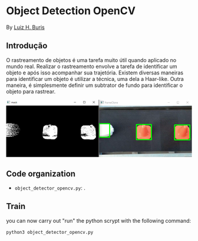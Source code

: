 # Object Detection OpenCV

By [Luiz H. Buris](http://)

## Introdução

O rastreamento de objetos é uma tarefa muito útil quando aplicado no mundo real. Realizar o rastreamento envolve a tarefa de identificar um objeto e após isso acompanhar sua trajetória. Existem diversas maneiras para identificar um objeto é utilizar a técnica, uma dela a Haar-like. Outra maneira, é simplesmente definir um subtrator de fundo para identificar o objeto para rastrear.


![](https://github.com/henriqueburis/Object_detection_opencv/blob/main/fig/exemplo.PNG)

## Code organization

- `object_detector_opencv.py`: .



## Train
you can now carry out "run" the python scrypt with the following command:

```sh
python3 object_detector_opencv.py

```
